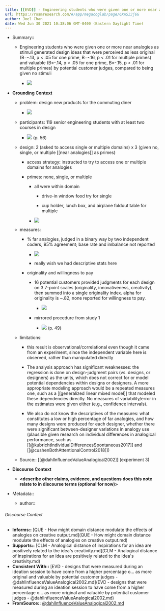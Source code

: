 ```yaml
---
title: [[EVD]] - Engineering students who were given one or more near analogies as stimuli generated design ideas that were perceived as less original and valuable by potential customer judges, compared to being given no stimuli - [[@dahlInfluenceValueAnalogical2002]]
url: https://roamresearch.com/#/app/megacoglab/page/6XWS3Jj6G
author: Joel Chan
date: Wed Jun 30 2021 10:38:06 GMT-0400 (Eastern Daylight Time)
---
```


- Summary::

    - Engineering students who were given one or more near analogies as stimuli generated design ideas that were perceived as less original (B=-.13, p < .05 for one prime, B=-.16, p < .01 for multiple primes) and valuable (B=-.14, p < .05 for one prime, B=-.15, p < .01 for multiple primes) by potential customer judges, compared to being given no stimuli

        - ![](https://firebasestorage.googleapis.com/v0/b/firescript-577a2.appspot.com/o/imgs%2Fapp%2Fmegacoglab%2Fb4HXYEcIrQ.png?alt=media&token=db7dc386-52e6-46bc-bb39-a97b2135536a)
- **Grounding Context**

    - problem: design new products for the commuting diner

        - ![](https://firebasestorage.googleapis.com/v0/b/firescript-577a2.appspot.com/o/imgs%2Fapp%2Fmegacoglab%2F1yJeAxhJvz.png?alt=media&token=4a3074b9-08ce-40e3-9f68-b7bbaceb8871)

    - participants: 119 senior engineering students with at least two courses in design

        - ![](https://firebasestorage.googleapis.com/v0/b/firescript-577a2.appspot.com/o/imgs%2Fapp%2Fmegacoglab%2FB0ivZb-yww.png?alt=media&token=5972017f-718a-43c2-8d47-ac0c5624d5ec) (p. 56)

    - design: 2 (asked to access single or multiple domains) x 3 (given no, single, or multiple [[near analogies]] as primes)

        - access strategy: instructed to try to access one or multiple domains for analogies

        - primes: none, single, or multiple

            - all were within domain

                - drive-in window food try for single

                - cup holder, lunch box, and airplane foldout table for multiple

            - ![](https://firebasestorage.googleapis.com/v0/b/firescript-577a2.appspot.com/o/imgs%2Fapp%2Fmegacoglab%2FdyLCwcqvCI.png?alt=media&token=008a9062-9f6c-4946-8e37-e73b80963832)

    - measures:

        - % far analogies, judged in a binary way by two independent coders, 95% agreement; base rate and imbalance not reported

            - ![](https://firebasestorage.googleapis.com/v0/b/firescript-577a2.appspot.com/o/imgs%2Fapp%2Fmegacoglab%2FUGQ6RFzQPJ.png?alt=media&token=eba18182-a198-4bd8-a093-e4aa458e0af1)

            - really wish we had descriptive stats here

        - originality and willingness to pay

            - 16 potential customers provided judgments for each design on 3 7-point scales (originality, innovativeness, creativity), then summed into a single originality index. alpha for originality is ~.82, none reported for willingness to pay.

                - ![](https://firebasestorage.googleapis.com/v0/b/firescript-577a2.appspot.com/o/imgs%2Fapp%2Fmegacoglab%2FWRStkup_MI.png?alt=media&token=5c800787-1485-4c5f-a1f2-18d8f20ef631)

            - mirrored procedure from study 1

                - ![](https://firebasestorage.googleapis.com/v0/b/firescript-577a2.appspot.com/o/imgs%2Fapp%2Fmegacoglab%2Fb3EshaDegN.png?alt=media&token=012ca337-b0ff-4e46-aafb-ea68b44b3e70) (p. 49)

    - limitations:

        - this result is observational/correlational even though it came from an experiment, since the independent variable here is observed, rather than manipulated directly

        - The analysis approach has significant weaknesses: the regression is done on design-judgment pairs (vs. designs, or designers) as the units, which does not correct for or model potential dependencies within designs or designers. A more appropriate modeling approach would be a repeated measures one, such as a [[generalized linear mixed model]] that modeled these dependencies directly. No measures of variability/error in the estimates were given either (e.g., confidence intervals).

        - We also do not know the descriptives of the measures: what constitutes a low or high percentage of far analogies, and how many designs were produced for each designer, whether there were significant between-designer variations in analogy use (plausible given research on individual differences in analogical performance, such as [[@kubrichtIndividualDifferencesSpontaneous2017]] and [[@cushenBothAttentionalControl2018]])

    - Source:: [[@dahlInfluenceValueAnalogical2002]] (experiment 3)
- **Discourse Context**

    - __<describe other claims, evidence, and questions does this note relate to in discourse terms (optional for now)>__
- Metadata::

    - author:: <your name page here>

###### Discourse Context

- **Informs::** [QUE - How might domain distance modulate the effects of analogies on creative output.md](QUE - How might domain distance modulate the effects of analogies on creative output.md)
- **Supports::** [CLM - Analogical distance of inspirations for an idea are positively related to the idea's creativity.md](CLM - Analogical distance of inspirations for an idea are positively related to the idea's creativity.md)
- **Consistent With::** [EVD - designs that were measured during an ideation session to have come from a higher percentage o... as more original and valuable by potential customer judges - @dahlInfluenceValueAnalogical2002.md](EVD - designs that were measured during an ideation session to have come from a higher percentage o... as more original and valuable by potential customer judges - @dahlInfluenceValueAnalogical2002.md)
- **FromSource::** [@dahlInfluenceValueAnalogical2002.md](@dahlInfluenceValueAnalogical2002.md)

